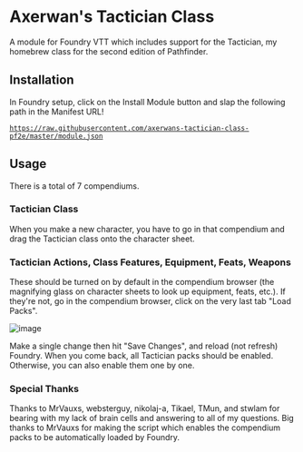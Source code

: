 # Axerwan's Tactician Class
A module for Foundry VTT which includes support for the Tactician, my homebrew class for the second edition of Pathfinder.

## Installation
In Foundry setup, click on the Install Module button and slap the following path in the Manifest URL!

<code>https://raw.githubusercontent.com/axerwans-tactician-class-pf2e/master/module.json</code>

## Usage
There is a total of 7 compendiums.

### Tactician Class
When you make a new character, you have to go in that compendium and drag the Tactician class onto the character sheet.

### Tactician Actions, Class Features, Equipment, Feats, Weapons
These should be turned on by default in the compendium browser (the magnifying glass on character sheets to look up equipment, feats, etc.).
If they're not, go in the compendium browser, click on the very last tab "Load Packs".

![image](https://user-images.githubusercontent.com/119694829/219825524-c044149a-5cf3-4422-9db8-c58e63af7e84.png)

Make a single change then hit "Save Changes", and reload (not refresh) Foundry. When you come back, all Tactician packs should be enabled. 
Otherwise, you can also enable them one by one.

### Special Thanks
Thanks to MrVauxs, websterguy, nikolaj-a, Tikael, TMun, and stwlam for bearing with my lack of brain cells and answering to all of my questions.
Big thanks to MrVauxs for making the script which enables the compendium packs to be automatically loaded by Foundry.
